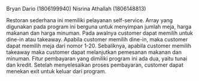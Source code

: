 Bryan Dario (1806199940) 
Nisrina Athallah (1806148813)

Restoran sederhana ini memiliki pelayanan self-service. Array yang digunakan pada program ini berguna untuk menyimpan jumlah meja, harga makanan dan harga minuman. Pada awalnya customer dapat memilih untuk dine-in atau takeaway. Apabila customer memilih dine-in, maka customer dapat memilih meja dari nomor 1-20. Sebaliknya, apabila customer memilih takeaway maka customer dapat melanjutkan pemesanan makanan dan minuman. Fitur pembayaran yang dimiliki program ini ada dua, yaitu tunai dan kredit. Setelah menyelesaikan proses pembayaran, customer dapat menekan exit untuk keluar dari program.
